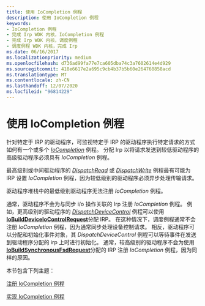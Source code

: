 ```yaml
---
title: 使用 IoCompletion 例程
description: 使用 IoCompletion 例程
keywords:
- IoCompletion 例程
- 完成 Irp WDK 内核，IoCompletion 例程
- 完成 Irp WDK 内核，调度例程
- 调度例程 WDK 内核，完成 Irp
ms.date: 06/16/2017
ms.localizationpriority: medium
ms.openlocfilehash: d736ad99fa77e7ca605dba74c3a7602614e4d929
ms.sourcegitcommit: 418e6617e2a695c9cb4b37b5b60e264760858acd
ms.translationtype: MT
ms.contentlocale: zh-CN
ms.lasthandoff: 12/07/2020
ms.locfileid: "96814229"
---
```

# <a name="using-iocompletion-routines"></a>使用 IoCompletion 例程





针对特定于 IRP 的驱动程序，可监视特定于 IRP 的驱动程序执行特定请求的方式如何有一个或多个 [*IoCompletion*](/windows-hardware/drivers/ddi/wdm/nc-wdm-io_completion_routine) 例程。 分配 Irp 以将请求发送到较低驱动程序的高级驱动程序必须具有 *IoCompletion* 例程。

最高级别或中间驱动程序的 [*DispatchRead*](/windows-hardware/drivers/ddi/wdm/nc-wdm-driver_dispatch) 或 [*DispatchWrite*](/windows-hardware/drivers/ddi/wdm/nc-wdm-driver_dispatch) 例程最有可能为 IRP 设置 *IoCompletion* 例程，因为较低级别的驱动程序必须异步处理传输请求。

驱动程序堆栈中的最低级别驱动程序无法注册 *IoCompletion* 例程。

通常，驱动程序不会为与同步 i/o 操作关联的 Irp 注册 *IoCompletion* 例程。 例如，更高级别的驱动程序的 [*DispatchDeviceControl*](/windows-hardware/drivers/ddi/wdm/nc-wdm-driver_dispatch) 例程可以使用 [**IoBuildDeviceIoControlRequest**](/windows-hardware/drivers/ddi/wdm/nf-wdm-iobuilddeviceiocontrolrequest)分配 IRP。 在这种情况下，调度例程通常不会注册 *IoCompletion* 例程，因为通常同步处理设备控制请求。 相反，驱动程序可以分配和初始化事件对象，其 *DispatchDeviceControl* 例程可以等待事件在发送到驱动程序分配的 irp 上时进行初始化。 通常，较高级别的驱动程序不会为使用 [**IoBuildSynchronousFsdRequest**](/windows-hardware/drivers/ddi/wdm/nf-wdm-iobuildsynchronousfsdrequest)分配的 IRP 注册 *IoCompletion* 例程，因为同样的原因。

本节包含下列主题：

[注册 IoCompletion 例程](registering-an-iocompletion-routine.md)

[实现 IoCompletion 例程](implementing-an-iocompletion-routine.md)

 

